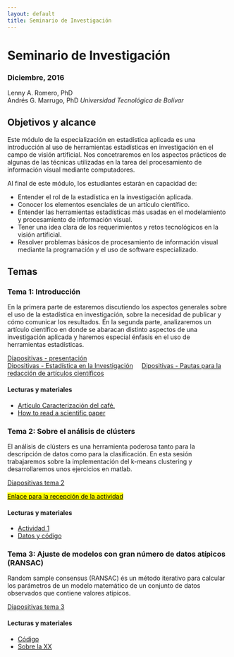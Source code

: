 ```yaml
---
layout: default
title: Seminario de Investigación
---
```


# Seminario de Investigación

### Diciembre, 2016

Lenny A. Romero, PhD    
Andrés G. Marrugo, PhD
*Universidad Tecnológica de Bolívar*

##  Objetivos y alcance

Este módulo de la especialización en estadística aplicada es una introducción al uso de herramientas estadísticas en investigación en el campo de visión artificial. Nos concetraremos en los aspectos prácticos de algunas de las técnicas utilizadas en la tarea del procesamiento de información visual mediante computadores. 

Al final de este módulo, los estudiantes estarán en capacidad de:

- Entender el rol de la estadística en la investigación aplicada.
- Conocer los elementos esenciales de un artículo científico.
- Entender las herramientas estadísticas más usadas en el modelamiento y procesamiento de información visual.
- Tener una idea clara de los requerimientos y retos tecnológicos en la visión artificial.  
- Resolver problemas básicos de procesamiento de información visual mediante la programación y el uso de software especializado.


## Temas

### Tema 1: Introducción

En la primera parte de estaremos discutiendo los aspectos generales sobre el uso de la estadística en investigación, sobre la necesidad de publicar y cómo comunicar los resultados. En la segunda parte, analizaremos un artículo científico en donde se abaracan distinto aspectos de una investigación aplicada y haremos especial énfasis en el uso de herramientas estadísticas.


[Diapositivas - presentación](https://www.dropbox.com/s/hxtbs2xpz80niaj/presentacion-inicial.pdf?dl=0)    
[Dipositivas - Estadística en la Investigación](https://www.dropbox.com/s/y5xkj0dl68t1ue9/estadistica-en-la-inv.pdf?dl=0)    
[Dipositivas - Pautas para la redacción de artículos científicos](https://www.dropbox.com/s/k6mth3edc55uay9/Pautas%20para%20la%20redacci%C3%B3n%20de%20art%C3%ADculos%20cient%C3%ADficos.pdf?dl=0)    

#### Lecturas y materiales

- [Artículo Caracterización del café.](pdfs/24461-85726-1-PB.pdf)
- [How to read a scientific paper](https://www.elsevier.com/connect/infographic-how-to-read-a-scientific-paper "Infographic: How to read a scientific paper")

### Tema 2: Sobre el análisis de clústers

El análisis de clústers es una herramienta poderosa tanto para la descripción de datos como para la clasificación. En esta sesión trabajaremos sobre la implementación del k-means clustering y desarrollaremos unos ejercicios en matlab.

[Diapositivas tema 2](https://www.dropbox.com/s/jkr5kynw30rxkgr/Lecture-02-Unsupervised_Learning_and_Clustering.pdf?dl=0)

[<mark> Enlace para la recepción de la actividad</mark> ](https://www.dropbox.com/request/2J4YGUUDlFODVpqOvRl3)

#### Lecturas y materiales

- [Actividad 1](https://www.dropbox.com/s/5exzqunefhjjsle/actividad-1.pdf?dl=0)
- [Datos y código](https://www.dropbox.com/s/5a4wh9j2238hw83/act-1.zip?dl=0)

### Tema 3: Ajuste de modelos con gran número de datos atípicos (RANSAC)

Random sample consensus (RANSAC) és un método iterativo para calcular los parámetros de un modelo matemático de un conjunto de datos observados que contiene valores atípicos.

[Diapositivas tema 3](https://www.dropbox.com/s/tnf7jhmfu1r6tbe/lec09_fitting.pdf?dl=0)

#### Lecturas y materiales

- [Código](https://www.dropbox.com/s/ex534k9ssefdu5m/rasact_fitline_ex.m?dl=0)
- [Sobre la XX]()
